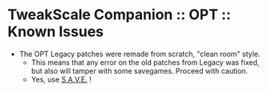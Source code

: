 # TweakScale Companion :: OPT :: Known Issues

* The OPT Legacy patches were remade from scratch, "clean room" style.
	+ This means that any error on the old patches from Legacy was fixed, but also will tamper with some savegames. Proceed with caution.
	+ Yes, use [S.A.V.E.](https://forum.kerbalspaceprogram.com/index.php?/topic/94997-1100-save-automatic-backup-system-1100-3173/) ! 
